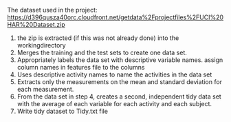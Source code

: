 The dataset used in the project: https://d396qusza40orc.cloudfront.net/getdata%2Fprojectfiles%2FUCI%20HAR%20Dataset.zip

1. the zip is extracted (if this was not already done) into the workingdirectory
2. Merges the training and the test sets to create one data set. 
3. Appropriately labels the data set with descriptive variable names. 
assign column names in features file to the columns
4. Uses descriptive activity names to name the activities in the data set
5. Extracts only the measurements on the mean and standard deviation for each measurement.
6. From the data set in step 4, creates a second, independent tidy data set with the average of each variable for each activity and each subject.
7. Write tidy dataset to Tidy.txt file
